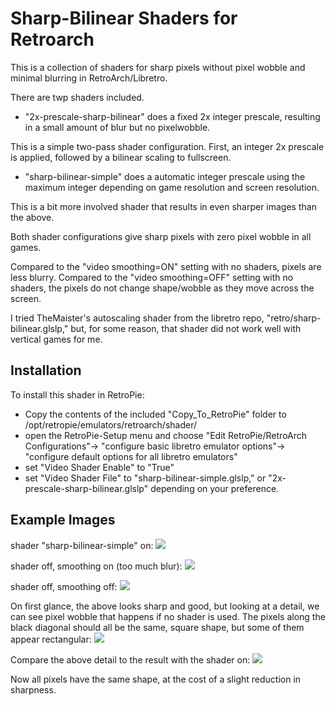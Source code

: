 Sharp-Bilinear Shaders for Retroarch
=================================

This is a collection of shaders for sharp pixels without pixel wobble and minimal blurring in RetroArch/Libretro.

There are twp shaders included.

- "2x-prescale-sharp-bilinear" does a fixed 2x integer prescale, resulting in a small amount of blur but no pixelwobble.

This is a simple two-pass shader configuration. First, an integer 2x prescale is applied, followed by a bilinear scaling to fullscreen. 

- "sharp-bilinear-simple" does a automatic integer prescale using the maximum integer depending on game resolution and screen resolution.

This is a bit more involved shader that results in even sharper images than the above.

Both shader configurations give sharp pixels with zero pixel wobble in all games. 

Compared to the "video smoothing=ON" setting with no shaders, pixels are less blurry. Compared to the "video smoothing=OFF" setting with no shaders, the pixels do not change shape/wobble as they move across the screen.

I tried TheMaister's autoscaling shader from the libretro repo, "retro/sharp-bilinear.glslp," but, for some reason, that shader did not work well with vertical games for me.

Installation
---------------
To install this shader in RetroPie:

- Copy the contents of the included "Copy_To_RetroPie" folder to /opt/retropie/emulators/retroarch/shader/
- open the RetroPie-Setup menu and choose "Edit RetroPie/RetroArch Configurations"-> "configure basic libretro emulator options"-> "configure default options for all libretro emulators"
- set "Video Shader Enable" to "True"
- set "Video Shader File" to "sharp-bilinear-simple.glslp," or "2x-prescale-sharp-bilinear.glslp" depending on your preference.

Example Images 
-------------------

shader "sharp-bilinear-simple" on:
![](https://image.ibb.co/hU4k95/with_shader.png)

shader off, smoothing on (too much blur):
![](https://image.ibb.co/jhzDwk/without_shader.png)

shader off, smoothing off:
![](https://image.ibb.co/nHzowk/no_shader_smoothing_off.png)

On first glance, the above looks sharp and good, but looking at a detail, we can see pixel wobble that happens if no shader is used. The pixels along the black diagonal should all be the same, square shape, but some of them appear rectangular:
![](https://image.ibb.co/htaxNQ/no_shader_smoothing_off_detail.png)

Compare the above detail to the result with the shader on:
![](https://image.ibb.co/hrRXp5/with_shader_detail.png)

Now all pixels have the same shape, at the cost of a slight reduction in sharpness. 
